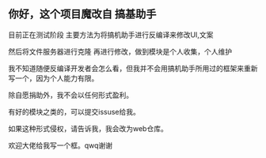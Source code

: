 ## 你好，这个项目魔改自 搞基助手

目前正在测试阶段 主要方法为将搞机助手进行反编译来修改UI,文案

然后将文件服务器进行克隆 再进行修改，做到模块是个人收集，个人维护

我不知道随便反编译开发者会怎么看，但我并不会用搞机助手所用过的框架来重新写一个，因为个人能力有限。

除自愿捐助外，我不会以任何形式盈利。

有好的模块之类的，可以提交issuse给我。

如果这种形式侵权，请告诉我，我会改为web仓库。

欢迎大佬给我写一个框。qwq谢谢
